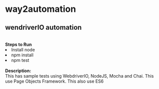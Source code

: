 # way2automation
<h2>wendriverIO automation</h2><br>
<b>Steps to Run </b>
<li>Install node</li>
<li>npm install</li>
<li>npm test</li>
<br>
<b>Description:</b><br>
This has sample tests using WebdriverIO, NodeJS, Mocha and Chai. This use Page Objects Framework. This also use ES6

